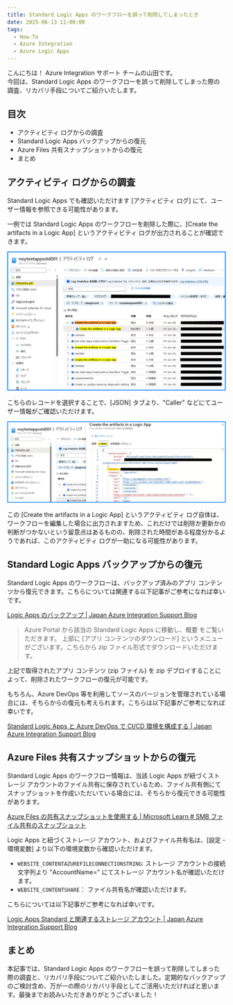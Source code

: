 ```yaml
---
title: Standard Logic Apps のワークフローを誤って削除してしまったとき
date: 2025-06-13 11:00:00
tags:
  - How-To
  - Azure Integration
  - Azure Logic Apps 
---
```


こんにちは！ Azure Integration サポート チームの山田です。  
今回は、Standard Logic Apps のワークフローを誤って削除してしまった際の調査、リカバリ手段についてご紹介いたします。

<!-- more -->

## 目次

- アクティビティ ログからの調査
- Standard Logic Apps バックアップからの復元
- Azure Files 共有スナップショットからの復元
- まとめ

## アクティビティ ログからの調査

Standard Logic Apps でも確認いただけます [アクティビティ ログ] にて、ユーザー情報を参照できる可能性があります。

一例では Standard Logic Apps のワークフローを削除した際に、[Create the artifacts in a Logic App] というアクティビティ ログが出力されることが確認できます。

![](./LogicApps-Recovery/LogicApps-Recovery-1.png)

こちらのレコードを選択することで、[JSON] タブより、"Caller" などにてユーザー情報がご確認いただけます。

![](./LogicApps-Recovery/LogicApps-Recovery-2.png)
 
この [Create the artifacts in a Logic App] というアクティビティ ログ自体は、ワークフローを編集した場合に出力されますため、これだけでは削除か更新かの判断がつかないという留意点はあるものの、削除された時間がある程度分かるようであれば、このアクティビティ ログが一助になる可能性があります。

## Standard Logic Apps バックアップからの復元

Standard Logic Apps のワークフローは、バックアップ済みのアプリ コンテンツから復元できます。こちらについては関連する以下記事がご参考になれば幸いです。

[Logic Apps のバックアップ | Japan Azure Integration Support Blog](https://jpazinteg.github.io/blog/LogicApps/LogicApps-Backup/)

> Azure Portal から該当の Standard Logic Apps に移動し、概要 をご覧いただきます。
> 上部に [アプリ コンテンツのダウンロード] というメニューがございます。こちらから zip ファイル形式でダウンロードいただけます。

上記で取得されたアプリ コンテンツ (zip ファイル) を zip デプロイすることによって、削除されたワークフローの復元が可能です。

もちろん、Azure DevOps 等を利用してソースのバージョンを管理されている場合には、そちらからの復元も考えられます。こちらは以下記事がご参考になれば幸いです。

[Standard Logic Apps と Azure DevOps で CI/CD 環境を構成する | Japan Azure Integration Support Blog](https://jpazinteg.github.io/blog/LogicApps/StandardLogicAppsCdci/)


## Azure Files 共有スナップショットからの復元

Standard Logic Apps のワークフロー情報は、当該 Logic Apps が紐づくストレージ アカウントのファイル共有に保存されているため、ファイル共有側にてスナップショットを作成いただいている場合には、そちらから復元できる可能性があります。

[Azure Files の共有スナップショットを使用する | Microsoft Learn # SMB ファイル共有のスナップショット](
https://learn.microsoft.com/ja-jp/azure/storage/files/storage-snapshots-files?tabs=portal#smb-file-share-snapshots)
 
Logic Apps と紐づくストレージ アカウント、およびファイル共有名は、[設定 - 環境変数] より以下の環境変数から確認いただけます。

- `WEBSITE_CONTENTAZUREFILECONNECTIONSTRING`: ストレージ アカウントの接続文字列より "AccountName=" にてストレージ アカウント名が確認いただけます。
- `WEBSITE_CONTENTSHARE`： ファイル共有名が確認いただけます。

こちらについては以下記事がご参考になれば幸いです。

[Logic Apps Standard と関連するストレージ アカウント | Japan Azure Integration Support Blog](https://jpazinteg.github.io/blog/LogicApps/StandardLogicApps-StorageAccount/)


## まとめ

本記事では、Standard Logic Apps のワークフローを誤って削除してしまった際の調査と、リカバリ手段についてご紹介いたしました。定期的なバックアップのご検討含め、万が一の際のリカバリ手段としてご活用いただければと思います。最後までお読みいただきありがとうございました！